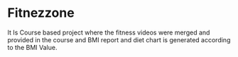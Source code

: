 # Fitnezzone
It Is Course based project where the fitness videos were merged and provided in the course and BMI report and diet chart is  generated according to the BMI Value.
